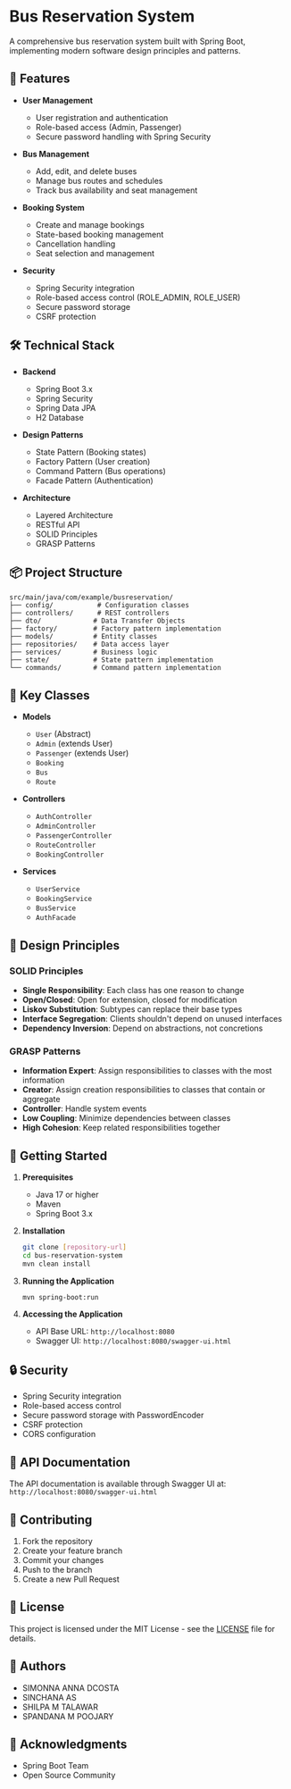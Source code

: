 # Bus Reservation System

A comprehensive bus reservation system built with Spring Boot, implementing modern software design principles and patterns.

## 🚀 Features

- **User Management**
  - User registration and authentication
  - Role-based access (Admin, Passenger)
  - Secure password handling with Spring Security

- **Bus Management**
  - Add, edit, and delete buses
  - Manage bus routes and schedules
  - Track bus availability and seat management

- **Booking System**
  - Create and manage bookings
  - State-based booking management
  - Cancellation handling
  - Seat selection and management

- **Security**
  - Spring Security integration
  - Role-based access control (ROLE_ADMIN, ROLE_USER)
  - Secure password storage
  - CSRF protection

## 🛠️ Technical Stack

- **Backend**
  - Spring Boot 3.x
  - Spring Security
  - Spring Data JPA
  - H2 Database

- **Design Patterns**
  - State Pattern (Booking states)
  - Factory Pattern (User creation)
  - Command Pattern (Bus operations)
  - Facade Pattern (Authentication)

- **Architecture**
  - Layered Architecture
  - RESTful API
  - SOLID Principles
  - GRASP Patterns

## 📦 Project Structure

```
src/main/java/com/example/busreservation/
├── config/           # Configuration classes
├── controllers/      # REST controllers
├── dto/             # Data Transfer Objects
├── factory/         # Factory pattern implementation
├── models/          # Entity classes
├── repositories/    # Data access layer
├── services/        # Business logic
├── state/           # State pattern implementation
└── commands/        # Command pattern implementation
```

## 🔑 Key Classes

- **Models**
  - `User` (Abstract)
  - `Admin` (extends User)
  - `Passenger` (extends User)
  - `Booking`
  - `Bus`
  - `Route`

- **Controllers**
  - `AuthController`
  - `AdminController`
  - `PassengerController`
  - `RouteController`
  - `BookingController`

- **Services**
  - `UserService`
  - `BookingService`
  - `BusService`
  - `AuthFacade`

## 🎯 Design Principles

### SOLID Principles
- **Single Responsibility**: Each class has one reason to change
- **Open/Closed**: Open for extension, closed for modification
- **Liskov Substitution**: Subtypes can replace their base types
- **Interface Segregation**: Clients shouldn't depend on unused interfaces
- **Dependency Inversion**: Depend on abstractions, not concretions

### GRASP Patterns
- **Information Expert**: Assign responsibilities to classes with the most information
- **Creator**: Assign creation responsibilities to classes that contain or aggregate
- **Controller**: Handle system events
- **Low Coupling**: Minimize dependencies between classes
- **High Cohesion**: Keep related responsibilities together

## 🚦 Getting Started

1. **Prerequisites**
   - Java 17 or higher
   - Maven
   - Spring Boot 3.x

2. **Installation**
   ```bash
   git clone [repository-url]
   cd bus-reservation-system
   mvn clean install
   ```

3. **Running the Application**
   ```bash
   mvn spring-boot:run
   ```

4. **Accessing the Application**
   - API Base URL: `http://localhost:8080`
   - Swagger UI: `http://localhost:8080/swagger-ui.html`

## 🔒 Security

- Spring Security integration
- Role-based access control
- Secure password storage with PasswordEncoder
- CSRF protection
- CORS configuration

## 📝 API Documentation

The API documentation is available through Swagger UI at:
`http://localhost:8080/swagger-ui.html`

## 🤝 Contributing

1. Fork the repository
2. Create your feature branch
3. Commit your changes
4. Push to the branch
5. Create a new Pull Request

## 📄 License

This project is licensed under the MIT License - see the [LICENSE](LICENSE) file for details.

## 👥 Authors

- SIMONNA ANNA DCOSTA
- SINCHANA AS 
- SHILPA M TALAWAR
- SPANDANA M POOJARY

## 🙏 Acknowledgments

- Spring Boot Team
- Open Source Community
